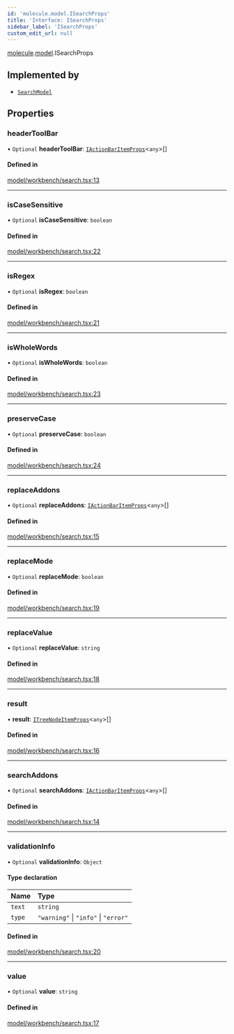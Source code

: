 ```yaml
---
id: 'molecule.model.ISearchProps'
title: 'Interface: ISearchProps'
sidebar_label: 'ISearchProps'
custom_edit_url: null
---
```


[molecule](../namespaces/molecule).[model](../namespaces/molecule.model).ISearchProps

## Implemented by

-   [`SearchModel`](../classes/molecule.model.SearchModel)

## Properties

### headerToolBar

• `Optional` **headerToolBar**: [`IActionBarItemProps`](molecule.component.IActionBarItemProps)<`any`\>[]

#### Defined in

[model/workbench/search.tsx:13](https://github.com/DTStack/molecule/blob/3e6bc450/src/model/workbench/search.tsx#L13)

---

### isCaseSensitive

• `Optional` **isCaseSensitive**: `boolean`

#### Defined in

[model/workbench/search.tsx:22](https://github.com/DTStack/molecule/blob/3e6bc450/src/model/workbench/search.tsx#L22)

---

### isRegex

• `Optional` **isRegex**: `boolean`

#### Defined in

[model/workbench/search.tsx:21](https://github.com/DTStack/molecule/blob/3e6bc450/src/model/workbench/search.tsx#L21)

---

### isWholeWords

• `Optional` **isWholeWords**: `boolean`

#### Defined in

[model/workbench/search.tsx:23](https://github.com/DTStack/molecule/blob/3e6bc450/src/model/workbench/search.tsx#L23)

---

### preserveCase

• `Optional` **preserveCase**: `boolean`

#### Defined in

[model/workbench/search.tsx:24](https://github.com/DTStack/molecule/blob/3e6bc450/src/model/workbench/search.tsx#L24)

---

### replaceAddons

• `Optional` **replaceAddons**: [`IActionBarItemProps`](molecule.component.IActionBarItemProps)<`any`\>[]

#### Defined in

[model/workbench/search.tsx:15](https://github.com/DTStack/molecule/blob/3e6bc450/src/model/workbench/search.tsx#L15)

---

### replaceMode

• `Optional` **replaceMode**: `boolean`

#### Defined in

[model/workbench/search.tsx:19](https://github.com/DTStack/molecule/blob/3e6bc450/src/model/workbench/search.tsx#L19)

---

### replaceValue

• `Optional` **replaceValue**: `string`

#### Defined in

[model/workbench/search.tsx:18](https://github.com/DTStack/molecule/blob/3e6bc450/src/model/workbench/search.tsx#L18)

---

### result

• **result**: [`ITreeNodeItemProps`](molecule.component.ITreeNodeItemProps)<`any`\>[]

#### Defined in

[model/workbench/search.tsx:16](https://github.com/DTStack/molecule/blob/3e6bc450/src/model/workbench/search.tsx#L16)

---

### searchAddons

• `Optional` **searchAddons**: [`IActionBarItemProps`](molecule.component.IActionBarItemProps)<`any`\>[]

#### Defined in

[model/workbench/search.tsx:14](https://github.com/DTStack/molecule/blob/3e6bc450/src/model/workbench/search.tsx#L14)

---

### validationInfo

• `Optional` **validationInfo**: `Object`

#### Type declaration

| Name   | Type                                 |
| :----- | :----------------------------------- |
| `text` | `string`                             |
| `type` | `"warning"` \| `"info"` \| `"error"` |

#### Defined in

[model/workbench/search.tsx:20](https://github.com/DTStack/molecule/blob/3e6bc450/src/model/workbench/search.tsx#L20)

---

### value

• `Optional` **value**: `string`

#### Defined in

[model/workbench/search.tsx:17](https://github.com/DTStack/molecule/blob/3e6bc450/src/model/workbench/search.tsx#L17)
